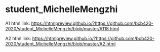 # student_MichelleMengzhi

A1 html link:
https://htmlpreview.github.io/?https://github.com/bcb420-2020/student_MichelleMengzhi/blob/master/A118.html

A2 html link:
https://htmlpreview.github.io/?https://github.com/bcb420-2020/student_MichelleMengzhi/blob/master/A2.html

